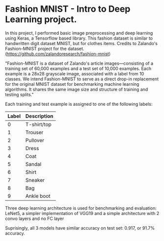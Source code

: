 # Fashion MNIST - Intro to Deep Learning project.

In this project, I performed basic image preprocessing and deep learning using Keras, a Tensorflow based library. This fashion dataset is similar to handwritten digit dataset MNIST, but for clothes items. Credits to Zalando's Fashion-MNIST project for the dataset. (https://github.com/zalandoresearch/fashion-mnist)

"Fashion-MNIST is a dataset of Zalando's article images—consisting of a training set of 60,000 examples and a test set of 10,000 examples. Each example is a 28x28 grayscale image, associated with a label from 10 classes. We intend Fashion-MNIST to serve as a direct drop-in replacement for the original MNIST dataset for benchmarking machine learning algorithms. It shares the same image size and structure of training and testing splits."

Each training and test example is assigned to one of the following labels:

| Label | Description |
| --- | --- |
| 0 | T-shirt/top |
| 1 | Trouser |
| 2 | Pullover |
| 3 | Dress |
| 4 | Coat |
| 5 | Sandal |
| 6 | Shirt |
| 7 | Sneaker |
| 8 | Bag |
| 9 | Ankle boot |



Three deep learning architecture is used for benchmarking and evaluation: LeNet5, a simpler implementation of VGG19 and a simple architecture with 2 convo layers and no FC layer

Suprisingly, all 3 models have similar accuracy on test set: 0.917, or 91.7% accuracy.



